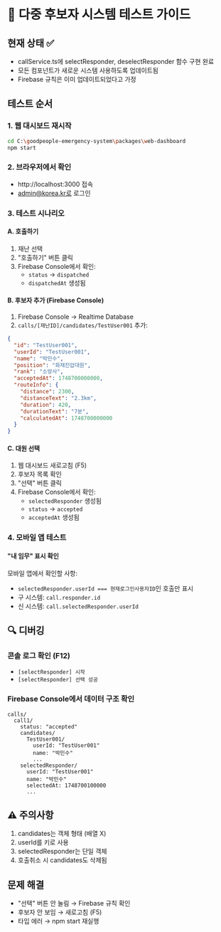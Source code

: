 # 🚀 다중 후보자 시스템 테스트 가이드

## 현재 상태 ✅
- callService.ts에 selectResponder, deselectResponder 함수 구현 완료
- 모든 컴포넌트가 새로운 시스템 사용하도록 업데이트됨
- Firebase 규칙은 이미 업데이트되었다고 가정

## 테스트 순서

### 1. 웹 대시보드 재시작
```bash
cd C:\goodpeople-emergency-system\packages\web-dashboard
npm start
```

### 2. 브라우저에서 확인
- http://localhost:3000 접속
- admin@korea.kr로 로그인

### 3. 테스트 시나리오

#### A. 호출하기
1. 재난 선택
2. "호출하기" 버튼 클릭
3. Firebase Console에서 확인:
   - `status` → `dispatched`
   - `dispatchedAt` 생성됨

#### B. 후보자 추가 (Firebase Console)
1. Firebase Console → Realtime Database
2. `calls/[재난ID]/candidates/TestUser001` 추가:
```json
{
  "id": "TestUser001",
  "userId": "TestUser001",
  "name": "박민수",
  "position": "화재진압대원",
  "rank": "소방사",
  "acceptedAt": 1748700000000,
  "routeInfo": {
    "distance": 2300,
    "distanceText": "2.3km",
    "duration": 420,
    "durationText": "7분",
    "calculatedAt": 1748700000000
  }
}
```

#### C. 대원 선택
1. 웹 대시보드 새로고침 (F5)
2. 후보자 목록 확인
3. "선택" 버튼 클릭
4. Firebase Console에서 확인:
   - `selectedResponder` 생성됨
   - `status` → `accepted`
   - `acceptedAt` 생성됨

### 4. 모바일 앱 테스트

#### "내 임무" 표시 확인
모바일 앱에서 확인할 사항:
- `selectedResponder.userId === 현재로그인사용자ID`인 호출만 표시
- 구 시스템: `call.responder.id`
- 신 시스템: `call.selectedResponder.userId`

## 🔍 디버깅

### 콘솔 로그 확인 (F12)
- `[selectResponder] 시작`
- `[selectResponder] 선택 성공`

### Firebase Console에서 데이터 구조 확인
```
calls/
  call1/
    status: "accepted"
    candidates/
      TestUser001/
        userId: "TestUser001"
        name: "박민수"
        ...
    selectedResponder/
      userId: "TestUser001"
      name: "박민수"
      selectedAt: 1748700100000
      ...
```

## ⚠️ 주의사항
1. candidates는 객체 형태 (배열 X)
2. userId를 키로 사용
3. selectedResponder는 단일 객체
4. 호출취소 시 candidates도 삭제됨

## 문제 해결
- "선택" 버튼 안 눌림 → Firebase 규칙 확인
- 후보자 안 보임 → 새로고침 (F5)
- 타입 에러 → npm start 재실행
